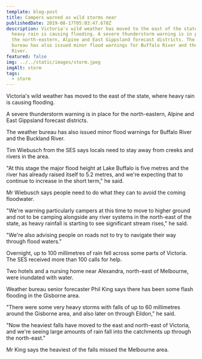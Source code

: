 ```yaml
---
template: blog-post
title: Campers warned as wild storms near
publishedDate: 2019-08-17T05:03:47.678Z
description: Victoria's wild weather has moved to the east of the state, where
  heavy rain is causing flooding. A severe thunderstorm warning is in place for
  the north-eastern, Alpine and East Gippsland forecast districts. The weather
  bureau has also issued minor flood warnings for Buffalo River and the Buckland
  River.
featured: false
img: ../../static/images/storm.jpeg
imgAlt: storm
tags:
  - storm
---
```

Victoria's wild weather has moved to the east of the state, where heavy rain is causing flooding.

A severe thunderstorm warning is in place for the north-eastern, Alpine and East Gippsland forecast districts.

The weather bureau has also issued minor flood warnings for Buffalo River and the Buckland River.

Tim Wiebusch from the SES says locals need to stay away from creeks and rivers in the area.

"At this stage the major flood height at Lake Buffalo is five metres and the river has already raised itself to 5.2 metres, and we're expecting that to continue to increase in the short term," he said.

Mr Wiebusch says people need to do what they can to avoid the coming floodwater.

"We're warning particularly campers at this time to move to higher ground and not to be camping alongside any river systems in the north-east of the state, as heavy rainfall is starting to see significant stream rises," he said.

"We're also advising people on roads not to try to navigate their way through flood waters."

Overnight, up to 100 millimetres of rain fell across some parts of Victoria. The SES received more than 100 calls for help.

Two hotels and a nursing home near Alexandra, north-east of Melbourne, were inundated with water.

Weather bureau senior forecaster Phil King says there has been some flash flooding in the Gisborne area.

"There were some very heavy storms with falls of up to 60 millimetres around the Gisborne area, and also later on through Eildon," he said.

"Now the heaviest falls have moved to the east and north-east of Victoria, and we're seeing large amounts of rain fall into the catchments up through the north-east."

Mr King says the heaviest of the falls missed the Melbourne area.